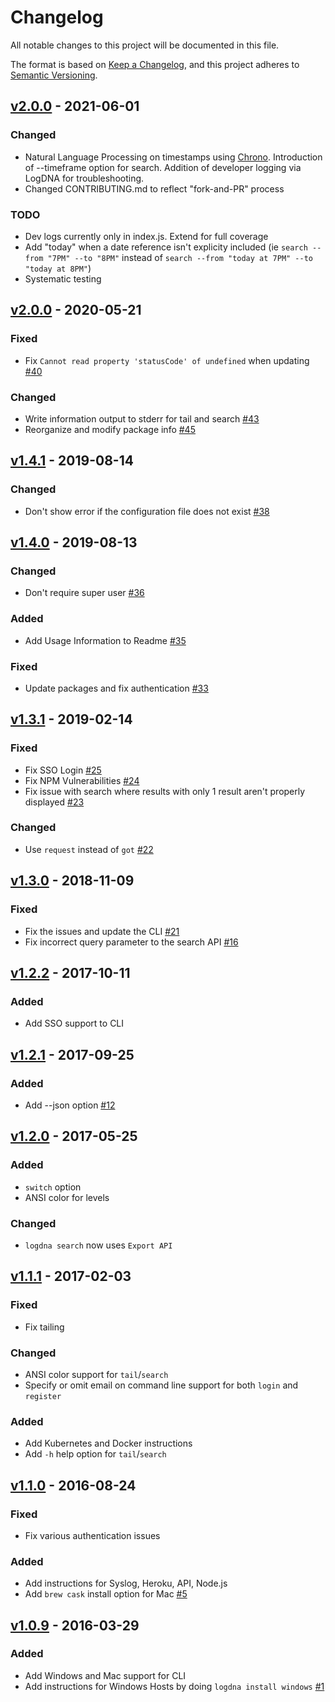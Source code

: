 # Changelog
All notable changes to this project will be documented in this file.

The format is based on [Keep a Changelog](https://keepachangelog.com/en/1.0.0/),
and this project adheres to [Semantic Versioning](https://semver.org/spec/v2.0.0.html).

## [v2.0.0] - 2021-06-01
### Changed
- Natural Language Processing on timestamps using [Chrono](https://github.com/wanasit/chrono).  Introduction of --timeframe option for search.  Addition of developer logging via LogDNA for troubleshooting.
- Changed CONTRIBUTING.md to reflect "fork-and-PR" process

### TODO
- Dev logs currently only in index.js.  Extend for full coverage
- Add "today" when a date reference isn't explicity included (ie `search --from "7PM" --to "8PM"` instead of `search --from "today at 7PM" --to "today at 8PM"`)
- Systematic testing

## [v2.0.0] - 2020-05-21
### Fixed
- Fix `Cannot read property 'statusCode' of undefined` when updating [#40](https://github.com/logdna/logdna-cli/pull/40)

### Changed
- Write information output to stderr for tail and search [#43](https://github.com/logdna/logdna-cli/pull/43)
- Reorganize and modify package info [#45](https://github.com/logdna/logdna-cli/pull/45)

## [v1.4.1] - 2019-08-14
### Changed
- Don't show error if the configuration file does not exist [#38](https://github.com/logdna/logdna-cli/pull/38)

## [v1.4.0] - 2019-08-13
### Changed
- Don't require super user [#36](https://github.com/logdna/logdna-cli/pull/36)

### Added
- Add Usage Information to Readme [#35](https://github.com/logdna/logdna-cli/pull/35)

### Fixed
- Update packages and fix authentication [#33](https://github.com/logdna/logdna-cli/pull/33)

## [v1.3.1] - 2019-02-14
### Fixed
- Fix SSO Login [#25](https://github.com/logdna/logdna-cli/pull/25)
- Fix NPM Vulnerabilities [#24](https://github.com/logdna/logdna-cli/pull/24)
- Fix issue with search where results with only 1 result aren't properly displayed [#23](https://github.com/logdna/logdna-cli/pull/23)

### Changed
- Use `request` instead of `got` [#22](https://github.com/logdna/logdna-cli/pull/22)

## [v1.3.0] - 2018-11-09
### Fixed
- Fix the issues and update the CLI [#21](https://github.com/logdna/logdna-cli/pull/21)
- Fix incorrect query parameter to the search API [#16](https://github.com/logdna/logdna-cli/pull/16)

## [v1.2.2] - 2017-10-11
### Added
- Add SSO support to CLI

## [v1.2.1] - 2017-09-25
### Added
- Add --json option [#12](https://github.com/logdna/logdna-cli/pull/12)

## [v1.2.0] - 2017-05-25
### Added
- `switch` option
- ANSI color for levels

### Changed
- `logdna search` now uses `Export API`

## [v1.1.1] - 2017-02-03
### Fixed
- Fix tailing

### Changed
- ANSI color support for `tail`/`search`
- Specify or omit email on command line support for both `login` and `register`

### Added
- Add Kubernetes and Docker instructions
- Add `-h` help option for `tail`/`search`

## [v1.1.0] - 2016-08-24
### Fixed
- Fix various authentication issues

### Added
- Add instructions for Syslog, Heroku, API, Node.js
- Add `brew cask` install option for Mac [#5](https://github.com/logdna/logdna-cli/pull/5)

## [v1.0.9] - 2016-03-29
### Added
- Add Windows and Mac support for CLI
- Add instructions for Windows Hosts by doing `logdna install windows` [#1](https://github.com/logdna/logdna-cli/pull/1)


[v2.0.0]: https://github.com/answerbook/logdna-workers/compare/v1.4.1...v2.0.0
[v1.4.1]: https://github.com/answerbook/logdna-workers/compare/v1.4.0...v1.4.1
[v1.4.0]: https://github.com/answerbook/logdna-workers/compare/v1.3.1...v1.4.0
[v1.3.1]: https://github.com/answerbook/logdna-workers/compare/v1.3.0...v1.3.1
[v1.3.0]: https://github.com/answerbook/logdna-workers/compare/v1.2.2...v1.3.0
[v1.2.2]: https://github.com/answerbook/logdna-workers/compare/v1.2.1...v1.2.2
[v1.2.1]: https://github.com/answerbook/logdna-workers/compare/v1.2.0...v1.2.1
[v1.2.0]: https://github.com/answerbook/logdna-workers/compare/v1.1.1...v1.2.0
[v1.1.1]: https://github.com/answerbook/logdna-workers/compare/v1.0.9...v1.1.1
[v1.1.0]: https://github.com/answerbook/logdna-workers/compare/v1.0.9...v1.1.0
[v1.0.9]: https://github.com/answerbook/logdna-workers/releases/tag/v1.0.9
